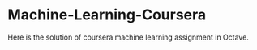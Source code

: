 # Machine-Learning-Coursera
Here is the solution of coursera machine learning assignment in Octave.
